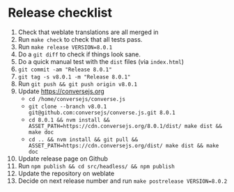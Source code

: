 # Release checklist

1. Check that weblate translations are all merged in
2. Run `make check` to check that all tests pass.
3. Run `make release VERSION=8.0.1`
4. Do a `git diff` to check if things look sane.
5. Do a quick manual test with the `dist` files (via `index.html`)
6. `git commit -am "Release 8.0.1"`
7. `git tag -s v8.0.1 -m "Release 8.0.1"`
8. Run `git push && git push origin v8.0.1`
9. Update https://conversejs.org
    * `cd /home/conversejs/converse.js`
    * `git clone --branch v8.0.1 git@github.com:conversejs/converse.js.git 8.0.1`
    * `cd 8.0.1 && nvm install && ASSET_PATH=https://cdn.conversejs.org/8.0.1/dist/ make dist && make doc`
    * `cd .. && nvm install && git pull && ASSET_PATH=https://cdn.conversejs.org/dist/ make dist && make doc`
10. Update release page on Github
11. Run `npm publish && cd src/headless/ && npm publish`
12. Update the repository on weblate
13. Decide on next release number and run `make postrelease VERSION=8.0.2`

